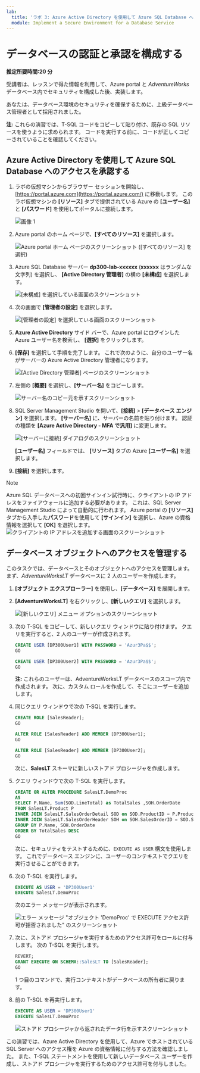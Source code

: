 ```yaml
---
lab:
  title: 'ラボ 3: Azure Active Directory を使用して Azure SQL Database へのアクセスを承認する'
  module: Implement a Secure Environment for a Database Service
---
```


# データベースの認証と承認を構成する

**推定所要時間:20 分**

受講者は、レッスンで得た情報を利用して、Azure portal と *AdventureWorks* データベース内でセキュリティを構成した後、実装します。

あなたは、データベース環境のセキュリティを確保するために、上級データベース管理者として採用されました。

**注:**  これらの演習では、T-SQL コードをコピーして貼り付け、既存の SQL リソースを使うように求められます。 コードを実行する前に、コードが正しくコピーされていることを確認してください。

## Azure Active Directory を使用して Azure SQL Database へのアクセスを承認する

1. ラボの仮想マシンからブラウザー セッションを開始し、[https://portal.azure.com](https://portal.azure.com/) に移動します。 このラボ仮想マシンの **[リソース]** タブで提供されている Azure の **[ユーザー名]** と **[パスワード]** を使用してポータルに接続します。

    ![画像 1](../images/dp-300-module-01-lab-01.png)

1. Azure portal のホーム ページで、**[すべてのリソース]** を選択します。

    ![Azure portal ホーム ページのスクリーンショット ([すべてのリソース] を選択)](../images/dp-300-module-03-lab-01.png)

1. Azure SQL Database サーバー **dp300-lab-xxxxxx** (**xxxxxx** はランダムな文字列) を選択し、 **[Active Directory 管理者]** の横の **[未構成]** を選択します。

    ![[未構成] を選択している画面のスクリーンショット](../images/dp-300-module-03-lab-02.png)

1. 次の画面で **[管理者の設定]** を選択します。

    ![[管理者の設定] を選択している画面のスクリーンショット](../images/dp-300-module-03-lab-03.png)

1. **Azure Active Directory** サイド バーで、Azure portal にログインした Azure ユーザー名を検索し、 **[選択]** をクリックします。

1. **[保存]** を選択して手順を完了します。 これで次のように、自分のユーザー名がサーバーの Azure Active Directory 管理者になります。

    ![[Active Directory 管理者] ページのスクリーンショット](../images/dp-300-module-03-lab-04.png)

1. 左側の **[概要]** を選択し、**[サーバー名]** をコピーします。

    ![サーバー名のコピー元を示すスクリーンショット](../images/dp-300-module-03-lab-05.png)

1. SQL Server Management Studio を開いて、**[接続]** > **[データベース エンジン]** を選択します。 **[サーバー名]** に、サーバーの名前を貼り付けます。 認証の種類を **[Azure Active Directory - MFA で汎用]** に変更します。

    ![[サーバーに接続] ダイアログのスクリーンショット](../images/dp-300-module-03-lab-06.png)

    **[ユーザー名]** フィールドでは、 **[リソース]** タブの Azure **[ユーザー名]** を選択します。

1. **[接続]** を選択します。

> [!NOTE]
> Azure SQL データベースへの初回サインイン試行時に、クライアントの IP アドレスをファイアウォールに追加する必要があります。 これは、SQL Server Management Studio によって自動的に行われます。 Azure portal の **[リソース]** タブから入手した**パスワード**を使用して **[サインイン]** を選択し、Azure の資格情報を選択して **[OK]** を選択します。
> ![クライアントの IP アドレスを追加する画面のスクリーンショット](../images/dp-300-module-03-lab-07.png)

## データベース オブジェクトへのアクセスを管理する

このタスクでは、データベースとそのオブジェクトへのアクセスを管理します。 まず、*AdventureWorksLT* データベースに 2 人のユーザーを作成します。

1. **[オブジェクト エクスプローラー]** を使用し、**[データベース]** を展開します。
1. **[AdventureWorksLT]** を右クリックし、**[新しいクエリ]** を選択します。

    ![[新しいクエリ] メニュー オプションのスクリーンショット](../images/dp-300-module-03-lab-08.png)

1. 次の T-SQL をコピーして、新しいクエリ ウィンドウに貼り付けます。 クエリを実行すると、2 人のユーザーが作成されます。

    ```sql
    CREATE USER [DP300User1] WITH PASSWORD = 'Azur3Pa$$';
    GO

    CREATE USER [DP300User2] WITH PASSWORD = 'Azur3Pa$$';
    GO
    ```

    **注:** これらのユーザーは、AdventureWorksLT データベースのスコープ内で作成されます。 次に、カスタム ロールを作成して、そこにユーザーを追加します。

1. 同じクエリ ウィンドウで次の T-SQL を実行します。

    ```sql
    CREATE ROLE [SalesReader];
    GO

    ALTER ROLE [SalesReader] ADD MEMBER [DP300User1];
    GO

    ALTER ROLE [SalesReader] ADD MEMBER [DP300User2];
    GO
    ```

    次に、**SalesLT** スキーマに新しいストアド プロシージャを作成します。

1. クエリ ウィンドウで次の T-SQL を実行します。

    ```sql
    CREATE OR ALTER PROCEDURE SalesLT.DemoProc
    AS
    SELECT P.Name, Sum(SOD.LineTotal) as TotalSales ,SOH.OrderDate
    FROM SalesLT.Product P
    INNER JOIN SalesLT.SalesOrderDetail SOD on SOD.ProductID = P.ProductID
    INNER JOIN SalesLT.SalesOrderHeader SOH on SOH.SalesOrderID = SOD.SalesOrderID
    GROUP BY P.Name, SOH.OrderDate
    ORDER BY TotalSales DESC
    GO
    ```

    次に、セキュリティをテストするために、`EXECUTE AS USER` 構文を使用します。 これでデータベース エンジンに、ユーザーのコンテキストでクエリを実行させることができます。

1. 次の T-SQL を実行します。

    ```sql
    EXECUTE AS USER = 'DP300User1'
    EXECUTE SalesLT.DemoProc
    ```

    次のエラー メッセージが表示されます。

    ![エラー メッセージ "オブジェクト 'DemoProc' で EXECUTE アクセス許可が拒否されました" のスクリーンショット](../images/dp-300-module-03-lab-09.png)

1. 次に、ストアド プロシージャを実行するためのアクセス許可をロールに付与します。 次の T-SQL を実行します。

    ```sql
    REVERT;
    GRANT EXECUTE ON SCHEMA::SalesLT TO [SalesReader];
    GO
    ```

    1 つ目のコマンドで、実行コンテキストがデータベースの所有者に戻ります。

1. 前の T-SQL を再実行します。

    ```sql
    EXECUTE AS USER = 'DP300User1'
    EXECUTE SalesLT.DemoProc
    ```

    ![ストアド プロシージャから返されたデータ行を示すスクリーンショット](../images/dp-300-module-03-lab-10.png)

この演習では、Azure Active Directory を使用して、Azure でホストされている SQL Server へのアクセス権を Azure の資格情報に付与する方法を確認しました。 また、T-SQL ステートメントを使用して新しいデータベース ユーザーを作成し、ストアド プロシージャを実行するためのアクセス許可を付与しました。
